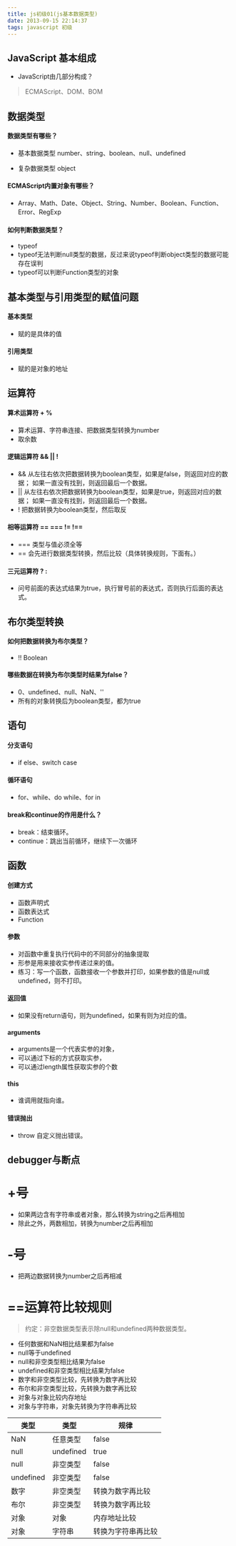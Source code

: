 ```yaml
---
title: js初级01(js基本数据类型)
date: 2013-09-15 22:14:37
tags: javascript 初级
---
```


## JavaScript 基本组成
 
- JavaScript由几部分构成？
> ECMAScript、DOM、BOM
 
## 数据类型
 
#### 数据类型有哪些？
 
- 基本数据类型
number、string、boolean、null、undefined
 
- 复杂数据类型
object
 
#### ECMAScript内置对象有哪些？
- Array、Math、Date、Object、String、Number、Boolean、Function、Error、RegExp
 
#### 如何判断数据类型？
- typeof
- typeof无法判断null类型的数据，反过来说typeof判断object类型的数据可能存在误判
- typeof可以判断Function类型的对象
 
## 基本类型与引用类型的赋值问题
 
#### 基本类型
- 赋的是具体的值
 
#### 引用类型
- 赋的是对象的地址
 
## 运算符
 
#### 算术运算符 + %
- 算术运算、字符串连接、把数据类型转换为number
- 取余数
 
#### 逻辑运算符 && || !
- && 从左往右依次把数据转换为boolean类型，如果是false，则返回对应的数据；
如果一直没有找到，则返回最后一个数据。
- || 从左往右依次把数据转换为boolean类型，如果是true，则返回对应的数据；
如果一直没有找到，则返回最后一个数据。
- ! 把数据转换为boolean类型，然后取反
 
#### 相等运算符 == === != !==
- === 类型与值必须全等
- == 会先进行数据类型转换，然后比较（具体转换规则，下面有。）
 
#### 三元运算符 ? :
- 问号前面的表达式结果为true，执行冒号前的表达式，否则执行后面的表达式。
 
## 布尔类型转换
 
#### 如何把数据转换为布尔类型？
- !! Boolean
 
#### 哪些数据在转换为布尔类型时结果为false？
- 0、undefined、null、NaN、''
- 所有的对象转换后为boolean类型，都为true
 
## 语句
 
#### 分支语句
- if else、switch case
 
#### 循环语句
- for、while、do while、for in
 
#### break和continue的作用是什么？
- break：结束循环。
- continue：跳出当前循环，继续下一次循环
 
## 函数
 
#### 创建方式
- 函数声明式
- 函数表达式
- Function
 
#### 参数
- 对函数中重复执行代码中的不同部分的抽象提取
- 形参是用来接收实参传递过来的值。
- 练习：写一个函数，函数接收一个参数并打印，如果参数的值是null或undefined，则不打印。
 
#### 返回值
- 如果没有return语句，则为undefined，如果有则为对应的值。
 
#### arguments
- arguments是一个代表实参的对象，
- 可以通过下标的方式获取实参，
- 可以通过length属性获取实参的个数
 
#### this
- 谁调用就指向谁。
 
#### 错误抛出
- throw 自定义抛出错误。
 
## debugger与断点
 
# +号
- 如果两边含有字符串或者对象，那么转换为string之后再相加
- 除此之外，两数相加，转换为number之后再相加
 
# -号
- 把两边数据转换为number之后再相减
 
# ==运算符比较规则
> 约定：非空数据类型表示除null和undefined两种数据类型。
 
- 任何数据和NaN相比结果都为false
- null等于undefined
- null和非空类型相比结果为false
- undefined和非空类型相比结果为false
- 数字和非空类型比较，先转换为数字再比较
- 布尔和非空类型比较，先转换为数字再比较
- 对象与对象比较内存地址
- 对象与字符串，对象先转换为字符串再比较
 
类型 | 类型 | 规律
---|---|---
NaN | 任意类型 | false
null | undefined | true
null | 非空类型 | false
undefined | 非空类型 | false
数字 | 非空类型 | 转换为数字再比较
布尔 | 非空类型 | 转换为数字再比较
对象 | 对象 | 内存地址比较
对象 | 字符串 | 转换为字符串再比较
